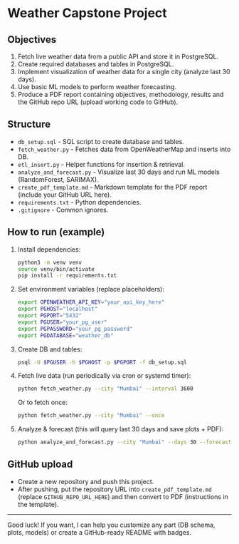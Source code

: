 # Weather Capstone Project

## Objectives
1. Fetch live weather data from a public API and store it in PostgreSQL.
2. Create required databases and tables in PostgreSQL.
3. Implement visualization of weather data for a single city (analyze last 30 days).
4. Use basic ML models to perform weather forecasting.
5. Produce a PDF report containing objectives, methodology, results and the GitHub repo URL (upload working code to GitHub).

## Structure
- `db_setup.sql` - SQL script to create database and tables.
- `fetch_weather.py` - Fetches data from OpenWeatherMap and inserts into DB.
- `etl_insert.py` - Helper functions for insertion & retrieval.
- `analyze_and_forecast.py` - Visualize last 30 days and run ML models (RandomForest, SARIMAX).
- `create_pdf_template.md` - Markdown template for the PDF report (include your GitHub URL here).
- `requirements.txt` - Python dependencies.
- `.gitignore` - Common ignores.

## How to run (example)
1. Install dependencies:
   ```bash
   python3 -m venv venv
   source venv/bin/activate
   pip install -r requirements.txt
   ```
2. Set environment variables (replace placeholders):
   ```bash
   export OPENWEATHER_API_KEY="your_api_key_here"
   export PGHOST="localhost"
   export PGPORT="5432"
   export PGUSER="your_pg_user"
   export PGPASSWORD="your_pg_password"
   export PGDATABASE="weather_db"
   ```
3. Create DB and tables:
   ```bash
   psql -U $PGUSER -h $PGHOST -p $PGPORT -f db_setup.sql
   ```
4. Fetch live data (run periodically via cron or systemd timer):
   ```bash
   python fetch_weather.py --city "Mumbai" --interval 3600
   ```
   Or to fetch once:
   ```bash
   python fetch_weather.py --city "Mumbai" --once
   ```
5. Analyze & forecast (this will query last 30 days and save plots + PDF):
   ```bash
   python analyze_and_forecast.py --city "Mumbai" --days 30 --forecast_days 7 --output report_output
   ```

## GitHub upload
- Create a new repository and push this project.
- After pushing, put the repository URL into `create_pdf_template.md` (replace `GITHUB_REPO_URL_HERE`) and then convert to PDF (instructions in the template).

---
Good luck! If you want, I can help you customize any part (DB schema, plots, models) or create a GitHub-ready README with badges.
